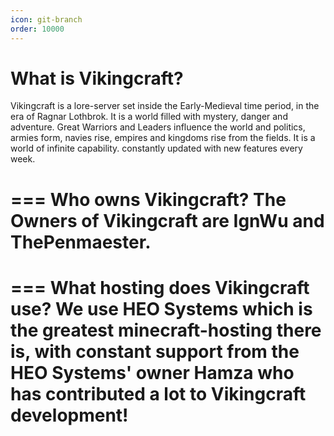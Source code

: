 ```yaml
---
icon: git-branch
order: 10000
---
```


# What is Vikingcraft?
Vikingcraft is a lore-server set inside the Early-Medieval time period, in the era of Ragnar Lothbrok. It is a world filled with mystery, danger and adventure. Great Warriors and Leaders influence the world and politics, armies form, navies rise, empires and kingdoms rise from the fields. It is a world of infinite capability. constantly updated with new features every week.

=== Who owns Vikingcraft?
The Owners of Vikingcraft are IgnWu and ThePenmaester.
===

=== What hosting does Vikingcraft use?
We use HEO Systems which is the greatest minecraft-hosting there is, with constant support from the HEO Systems' owner Hamza who has contributed a lot to Vikingcraft development!
===

